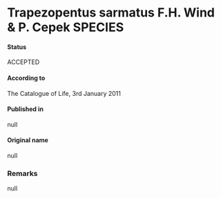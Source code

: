 Trapezopentus sarmatus F.H. Wind & P. Cepek SPECIES
=======

#### Status
ACCEPTED

#### According to
The Catalogue of Life, 3rd January 2011

#### Published in
null

#### Original name
null

### Remarks
null